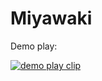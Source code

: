 # Miyawaki

Demo play:

[![demo play clip](https://img.youtube.com/vi/UYOEYqI9H_0/2.jpg)](https://www.youtube.com/watch?v=UYOEYqI9H_0)
